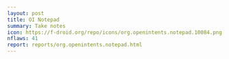 ```yaml
---
layout: post
title: OI Notepad
summary: Take notes
icon: https://f-droid.org/repo/icons/org.openintents.notepad.10084.png
nflaws: 41
report: reports/org.openintents.notepad.html
---
```

